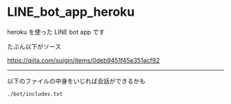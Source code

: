 # LINE_bot_app_heroku
heroku を使った LINE bot app です

たぶん以下がソース

<https://qiita.com/suigin/items/0deb9451f45e351acf92>

---
以下のファイルの中身をいじれば会話ができるかも
```
./bot/includes.txt
```
